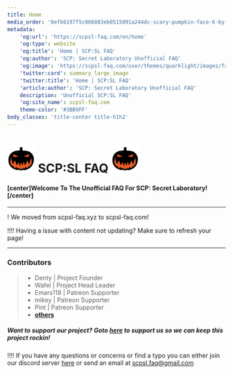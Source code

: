 ```yaml
---
title: Home
media_order: '0ef66197f5c066883eb0515091a244dc-scary-pumpkin-face-6-by-vexels.png,rsz_10ef66197f5c066883eb0515091a244dc-scary-pumpkin-face-6-by-vexels.png,rsz_1rsz_10ef66197f5c066883eb0515091a244dc-scary-pumpkin-face-6-by-vexels.png,f62a5934c61a73862cd1209b60f7cdbe.png,christmas-tree-icon-png-1.png,30340-6-christmas-tree-transparent-thumb.png,160184032047313160.png'
metadata:
    'og:url': 'https://scpsl-faq.com/en/home'
    'og:type': website
    'og:title': 'Home | SCP:SL FAQ'
    'og:author': 'SCP: Secret Laboratory Unofficial FAQ'
    'og:image': 'https://scpsl-faq.com/user/themes/quarklight/images/favicon.png'
    'twitter:card': summary_large_image
    'twitter:title': 'Home | SCP:SL FAQ'
    'article:author': 'SCP: Secret Laboratory Unofficial FAQ'
    description: 'Unofficial SCP:SL FAQ'
    'og:site_name': scpsl-faq.com
    theme-color: '#3BB9FF'
body_classes: 'title-center title-h1h2'
---
```


<head>
    <script async src="https://arc.io/widget.min.js#gh1zTNyW"></script>
</head>

# ![rsz_1rsz_10ef66197f5c066883eb0515091a244dc-scary-pumpkin-face-6-by-vexels](rsz_1rsz_10ef66197f5c066883eb0515091a244dc-scary-pumpkin-face-6-by-vexels.png "rsz_1rsz_10ef66197f5c066883eb0515091a244dc-scary-pumpkin-face-6-by-vexels") **SCP:SL FAQ** ![rsz_1rsz_10ef66197f5c066883eb0515091a244dc-scary-pumpkin-face-6-by-vexels](rsz_1rsz_10ef66197f5c066883eb0515091a244dc-scary-pumpkin-face-6-by-vexels.png "rsz_1rsz_10ef66197f5c066883eb0515091a244dc-scary-pumpkin-face-6-by-vexels")


#### [center]Welcome To The Unofficial FAQ For SCP: Secret Laboratory![/center]

***

! We moved from scpsl-faq.xyz to scpsl-faq.com!

!!!! Having a issue with content not updating? Make sure to refresh your page!

***

### Contributors 

> - Denty | Project Founder
> - Wafel | Project Head Leader
> - Emars118 | Patreon Supporter
> - mikey | Patreon Supporter
> - Pint | Patreon Supporter
> - [<b>others</b>](/credits)



##### Want to support our project? Goto [here](https://www.patreon.com/scpslfaqproject) to support us so we can keep this project rockin!

!!!! If you have any questions or concerns or find a typo you can either join our discord server <span style="color:#7289DA"><i class="fab fa-discord"></i></span> [here](https://discord.gg/qZ97fZjJeq) or send an email at scpsl.faq@gmail.com
